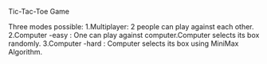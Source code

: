 Tic-Tac-Toe Game

Three modes possible:
1.Multiplayer: 2 people can play against each other.
2.Computer -easy : One can play against computer.Computer selects its box randomly.
3.Computer -hard : Computer selects its box using MiniMax Algorithm.
